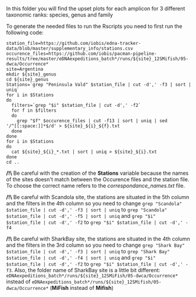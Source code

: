 In this folder you will find the upset plots for each amplicon for 3 different taxonomic ranks: species, genus and family

To generate the needed files to run the Rscripts you need to first run the following code:

```
station_file=https://github.com/iobis/edna-tracker-data/blob/master/supplementary_info/stations.csv
occurence_files=https://github.com/iobis/pacman-pipeline-results/tree/master/eDNAexpeditions_batch*/runs/${site}_12SMifish/05-dwca/Occurrence*
site=Argentina
mkdir ${site}_genus
cd ${site}_genus
Stations=`grep "Peninsula Vald" $station_file | cut -d',' -f3 | sort | uniq`
for i in $Stations
do
  filters=`grep "$i" $station_file | cut -d',' -f2`
  for f in $filters
  do
    grep "$f" $occurence_files | cut -f13 | sort | uniq | sed '/^[[:space:]]*$/d' > ${site}_${i}_${f}.txt
  done
done
for i in $Stations
do
  cat ${site}_${i}_*.txt | sort | uniq > ${site}_${i}.txt
done
cd ..
```

**/!\\** Be careful with the creation of the **Stations** variable because the names of the sites doesn't match between the Occurence files and the station file.
To choose the correct name refers to the _correspondance_names.txt_ file.

**/!\\** Be careful with Scandola site, the stations are situated in the 5th column and the filters in the 4th column so you need to change `grep "Scandola" $station_file | cut -d',' -f3 | sort | uniq` to `grep "Scandola" $station_file | cut -d',' -f5 | sort | uniq` and `grep "$i" $station_file | cut -d',' -f2` to `grep "$i" $station_file | cut -d',' -f4`

**/!\\** Be careful with SharkBay site, the stations are situated in the 4th column and the filters in the 3rd column so you need to change `grep "Shark Bay" $station_file | cut -d',' -f3 | sort | uniq` to `grep "Shark Bay" $station_file | cut -d',' -f4 | sort | uniq` and `grep "$i" $station_file | cut -d',' -f2` to `grep "$i" $station_file | cut -d',' -f3`. Also, the folder name of SharkBay site is a little bit different: `eDNAexpeditions_batch*/runs/${site}_12SMiFish/05-dwca/Occurrence*` instead of `eDNAexpeditions_batch*/runs/${site}_12SMifish/05-dwca/Occurrence*` (**MiFish** instead of **Mifish**)
